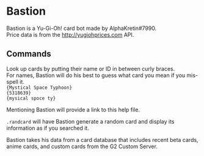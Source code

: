 # Bastion
Bastion is a Yu-Gi-Oh! card bot made by AlphaKretin#7990.  
Price data is from the http://yugiohprices.com API.  

## Commands
Look up cards by putting their name or ID in between curly braces.  
For names, Bastion will do his best to guess what card you mean if you mis-spell it.  
`{Mystical Space Typhoon}`  
`{5318639}`  
`{mysical spoce ty}`  
  
Mentioning Bastion will provide a link to this help file.  

`.randcard` will have Bastion generate a random card and display its information as if you searched it.  

Bastion takes his data from a card database that includes recent beta cards, anime cards, and custom cards from the G2 Custom Server.
